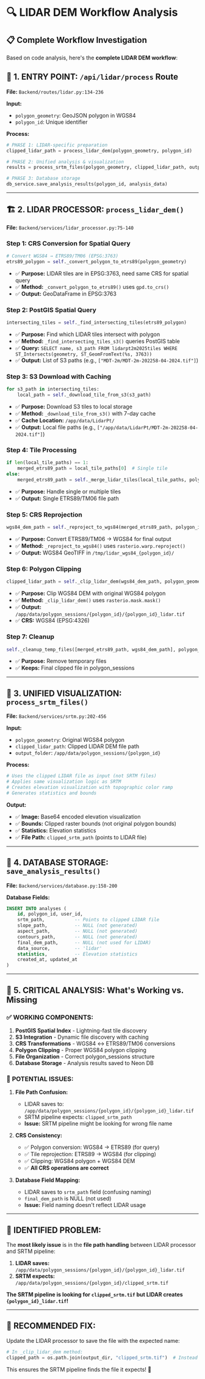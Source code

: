 # 🔍 **LIDAR DEM Workflow Analysis**

## 📋 **Complete Workflow Investigation**

Based on code analysis, here's the **complete LIDAR DEM workflow**:

## 🎯 **1. ENTRY POINT: `/api/lidar/process` Route**

**File:** `Backend/routes/lidar.py:134-236`

**Input:** 
- `polygon_geometry`: GeoJSON polygon in WGS84
- `polygon_id`: Unique identifier

**Process:**
```python
# PHASE 1: LIDAR-specific preparation
clipped_lidar_path = process_lidar_dem(polygon_geometry, polygon_id)

# PHASE 2: Unified analysis & visualization  
results = process_srtm_files(polygon_geometry, clipped_lidar_path, output_dir, polygon_id)

# PHASE 3: Database storage
db_service.save_analysis_results(polygon_id, analysis_data)
```

---

## 🏗️ **2. LIDAR PROCESSOR: `process_lidar_dem()`**

**File:** `Backend/services/lidar_processor.py:75-140`

### **Step 1: CRS Conversion for Spatial Query**
```python
# Convert WGS84 → ETRS89/TM06 (EPSG:3763)
etrs89_polygon = self._convert_polygon_to_etrs89(polygon_geometry)
```
- ✅ **Purpose:** LIDAR tiles are in EPSG:3763, need same CRS for spatial query
- ✅ **Method:** `_convert_polygon_to_etrs89()` uses `gpd.to_crs()`
- ✅ **Output:** GeoDataFrame in EPSG:3763

### **Step 2: PostGIS Spatial Query**
```python
intersecting_tiles = self._find_intersecting_tiles(etrs89_polygon)
```
- ✅ **Purpose:** Find which LIDAR tiles intersect with polygon
- ✅ **Method:** `_find_intersecting_tiles_s3()` queries PostGIS table
- ✅ **Query:** `SELECT name, s3_path FROM lidarpt2m2025tiles WHERE ST_Intersects(geometry, ST_GeomFromText(%s, 3763))`
- ✅ **Output:** List of S3 paths (e.g., `["MDT-2m/MDT-2m-202258-04-2024.tif"]`)

### **Step 3: S3 Download with Caching**
```python
for s3_path in intersecting_tiles:
    local_path = self._download_tile_from_s3(s3_path)
```
- ✅ **Purpose:** Download S3 tiles to local storage
- ✅ **Method:** `_download_tile_from_s3()` with 7-day cache
- ✅ **Cache Location:** `/app/data/LidarPt/`
- ✅ **Output:** Local file paths (e.g., `["/app/data/LidarPt/MDT-2m-202258-04-2024.tif"]`)

### **Step 4: Tile Processing**
```python
if len(local_tile_paths) == 1:
    merged_etrs89_path = local_tile_paths[0]  # Single tile
else:
    merged_etrs89_path = self._merge_lidar_tiles(local_tile_paths, polygon_id)  # Multiple tiles
```
- ✅ **Purpose:** Handle single or multiple tiles
- ✅ **Output:** Single ETRS89/TM06 file path

### **Step 5: CRS Reprojection**
```python
wgs84_dem_path = self._reproject_to_wgs84(merged_etrs89_path, polygon_id)
```
- ✅ **Purpose:** Convert ETRS89/TM06 → WGS84 for final output
- ✅ **Method:** `_reproject_to_wgs84()` uses `rasterio.warp.reproject()`
- ✅ **Output:** WGS84 GeoTIFF in `/tmp/lidar_wgs84_{polygon_id}/`

### **Step 6: Polygon Clipping**
```python
clipped_lidar_path = self._clip_lidar_dem(wgs84_dem_path, polygon_geometry, polygon_id)
```
- ✅ **Purpose:** Clip WGS84 DEM with original WGS84 polygon
- ✅ **Method:** `_clip_lidar_dem()` uses `rasterio.mask.mask()`
- ✅ **Output:** `/app/data/polygon_sessions/{polygon_id}/{polygon_id}_lidar.tif`
- ✅ **CRS:** WGS84 (EPSG:4326)

### **Step 7: Cleanup**
```python
self._cleanup_temp_files([merged_etrs89_path, wgs84_dem_path], polygon_id)
```
- ✅ **Purpose:** Remove temporary files
- ✅ **Keeps:** Final clipped file in polygon_sessions

---

## 🎨 **3. UNIFIED VISUALIZATION: `process_srtm_files()`**

**File:** `Backend/services/srtm.py:202-456`

**Input:** 
- `polygon_geometry`: Original WGS84 polygon
- `clipped_lidar_path`: Clipped LIDAR DEM file path
- `output_folder`: `/app/data/polygon_sessions/{polygon_id}`

**Process:**
```python
# Uses the clipped LIDAR file as input (not SRTM files)
# Applies same visualization logic as SRTM
# Creates elevation visualization with topographic color ramp
# Generates statistics and bounds
```

**Output:**
- ✅ **Image:** Base64 encoded elevation visualization
- ✅ **Bounds:** Clipped raster bounds (not original polygon bounds)
- ✅ **Statistics:** Elevation statistics
- ✅ **File Path:** `clipped_srtm_path` (points to LIDAR file)

---

## 💾 **4. DATABASE STORAGE: `save_analysis_results()`**

**File:** `Backend/services/database.py:158-200`

**Database Fields:**
```sql
INSERT INTO analyses (
    id, polygon_id, user_id, 
    srtm_path,           -- Points to clipped LIDAR file
    slope_path,          -- NULL (not generated)
    aspect_path,         -- NULL (not generated) 
    contours_path,       -- NULL (not generated)
    final_dem_path,      -- NULL (not used for LIDAR)
    data_source,         -- 'lidar'
    statistics,          -- Elevation statistics
    created_at, updated_at
)
```

---

## 🎯 **5. CRITICAL ANALYSIS: What's Working vs. Missing**

### ✅ **WORKING COMPONENTS:**

1. **PostGIS Spatial Index** - Lightning-fast tile discovery
2. **S3 Integration** - Dynamic file discovery with caching
3. **CRS Transformations** - WGS84 ↔ ETRS89/TM06 conversions
4. **Polygon Clipping** - Proper WGS84 polygon clipping
5. **File Organization** - Correct polygon_sessions structure
6. **Database Storage** - Analysis results saved to Neon DB

### 🚨 **POTENTIAL ISSUES:**

1. **File Path Confusion:**
   - LIDAR saves to: `/app/data/polygon_sessions/{polygon_id}/{polygon_id}_lidar.tif`
   - SRTM pipeline expects: `clipped_srtm_path` 
   - **Issue:** SRTM pipeline might be looking for wrong file name

2. **CRS Consistency:**
   - ✅ Polygon conversion: WGS84 → ETRS89 (for query)
   - ✅ Tile reprojection: ETRS89 → WGS84 (for clipping)
   - ✅ Clipping: WGS84 polygon + WGS84 DEM
   - ✅ **All CRS operations are correct**

3. **Database Field Mapping:**
   - LIDAR saves to `srtm_path` field (confusing naming)
   - `final_dem_path` is NULL (not used)
   - **Issue:** Field naming doesn't reflect LIDAR usage

---

## 🔧 **IDENTIFIED PROBLEM:**

The **most likely issue** is in the **file path handling** between LIDAR processor and SRTM pipeline:

1. **LIDAR saves:** `/app/data/polygon_sessions/{polygon_id}/{polygon_id}_lidar.tif`
2. **SRTM expects:** `/app/data/polygon_sessions/{polygon_id}/clipped_srtm.tif`

**The SRTM pipeline is looking for `clipped_srtm.tif` but LIDAR creates `{polygon_id}_lidar.tif`!**

---

## 🎯 **RECOMMENDED FIX:**

Update the LIDAR processor to save the file with the expected name:

```python
# In _clip_lidar_dem method:
clipped_path = os.path.join(output_dir, "clipped_srtm.tif")  # Instead of f"{polygon_id}_lidar.tif"
```

This ensures the SRTM pipeline finds the file it expects! 🎯
